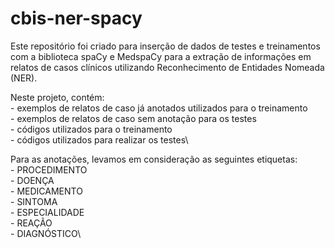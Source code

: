 # cbis-ner-spacy
Este repositório foi criado para inserção de dados de testes e treinamentos com a biblioteca spaCy e MedspaCy para a extração de informações em relatos de casos clínicos utilizando Reconhecimento de Entidades Nomeada (NER). 

Neste projeto, contém:\
    -   exemplos de relatos de caso já anotados utilizados para o treinamento\
    -   exemplos de relatos de caso sem anotação para os testes\
    -   códigos utilizados para o treinamento\
    -   códigos utilizados para realizar os testes\

Para as anotações, levamos em consideração as seguintes etiquetas:\
    - PROCEDIMENTO\
    - DOENÇA\
    - MEDICAMENTO\
    - SINTOMA\
    - ESPECIALIDADE\
    - REAÇÃO\
    - DIAGNÓSTICO\


